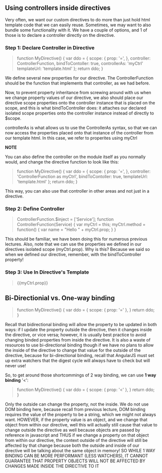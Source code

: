 ## Using controllers inside directives 

Very often, we want our custom directives to do more than just hold html template code that we can easily reuse. Sometimes, we may want to also bundle some functionality with it. We have a couple of options, and 1 of those is to declare a controller directly on the directive. 

### Step 1: Declare Controller in Directive 

> function MyDirective() {
>   var ddo = {
>       scope: {
>           prop: '=',
>       },
>       controller: ControllerFunction, 
>       bindToContoller: true,
>       controllerAs: 'myCtrl'
>       templateUrl: 'template.html'
>   };
>   return ddo;
> }

We define several new properties for our directive. The ControllerFunction should be the function that implements that controller, as we had before. 

Now, to prevent property inheritance from screwing around with us when we change property values of our directive, we also should place our directive scope properties onto the controller instance that is placed on the scope, and this is what bindToController does: it attaches our declared isolated scope properties onto the controller instance instead of directly to $scope. 

controllerAs is what allows us to use the ControllerAs syntax, so that we can now access the properties placed onto that instance of the controller from our template html. In this case, we refer to properites using myCtrl 

__NOTE__

You can also define the controller on the module itself as you normally would, and change the directive function to look like this: 
> function MyDirective() {
>   var ddo = {
>       scope: {
>           prop: '=',
>       },
>       controller: 'ControllerFunction as myCtrl', 
>       bindToContoller: true,
>       templateUrl: 'template.html'
>   };
>   return ddo;
> }

This way, you can also use that controller in other areas and not just in a directive.

### Step 2: Define Controller

> ControllerFunction.$inject = ['Service'];
> function ControllerFunction(Service)
> {
>   var myCtrl = this; 
>   myCtrl.method = function() 
>   {
>       var name = "Hello " + myCtrl.prop;
>   }
> }

This should be familiar, we have been doing this for numerous previous lectures. Also, note that we can use the properties we defined in our directives isolated scope (myCtrl.prop). Why is this? Because we said so when we defined our directive, remember, with the bindToController property! 

### Step 3: Use In Directive's Template 

> <div ng-if="myCtrl.method()">
> {{myCtrl.prop}}
> </div>

## Bi-Directionial vs. One-way binding

> function MyDirective() 
> {
>   var ddo = {
>       scope: {
>           prop: '='
>       },
>   }
>   return ddo;
> }

Recall that bidirectional binding will allow the property to be updated in both ways: if I update the property outside the directive, then it changes inside the directive, or vice versa; however, it is usually best practice to avoid changing binded properties from inside the directive. It is also a waste of resources to use bi-directional binding though if we have no plans to allow the inside of the directive to change that value for the outside of the directive, because for bi-directional binding, recall that AngularJS must set up extra watchers that the digest cycle will always have to check but will never use! 

So, to get around those shortcommings of 2 way binding, we can use __1 way binding__ '<': 

> function MyDirective() 
> {
>   var ddo = {
>       scope: {
>           prop: '<'
>       },
>   }
>   return ddo;
> }

Only the outside can change the property, not the inside. We do not use DOM binding here, because recall from previous lecture, DOM binding requires the value of the property to be a string, which we might not always want. HOWEVER, if the property value is an object, and we change that object from within our directive, well this will actually still cause that value to change outside the directive as well because objects are passed by reference in javascript and THUS if we change a property on that object from within our directive, the context outside of the directive will still be affected by that change because both the outside and inside of our directive will be talking about the same object in memory! SO WHILE 1 WAY BINDING CAN BE MORE PERFORMANT (LESS WATCHERS), IT CANNOT GUARANTEE THAT PROPERTY OBJECTS WILL NOT BE AFFECTED BY CHANGES MADE INSIDE THE DIRECTIVE TO IT
